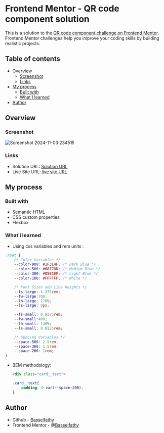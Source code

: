 # Frontend Mentor - QR code component solution

This is a solution to the [QR code component challenge on Frontend Mentor](https://www.frontendmentor.io/challenges/qr-code-component-iux_sIO_H). Frontend Mentor challenges help you improve your coding skills by building realistic projects.

## Table of contents

- [Overview](#overview)
  - [Screenshot](#screenshot)
  - [Links](#links)
- [My process](#my-process)
  - [Built with](#built-with)
  - [What I learned](#what-i-learned)
- [Author](#author)

## Overview

### Screenshot

![Screenshot 2024-11-03 234515](https://github.com/user-attachments/assets/49e51513-3c34-4c18-a027-8d81a532aabf)

### Links

- Solution URL: [Solution URL](https://github.com/Basselfathy/Frontend-Mentor-QR-Challenge)
- Live Site URL: [live site URL](https://basselfathy.github.io/Frontend-Mentor-QR-Challenge/)

## My process

### Built with

- Semantic HTML
- CSS custom properties
- Flexbox

### What I learned

* Using css variables and rem units :

```css
:root {
    /* Color Variables */
    --color-900: #1F314F; /* Dark Blue */
    --color-500: #68778D; /* Medium Blue */
    --color-300: #D5E1EF; /* Light Blue */
    --color-100: #FFFFFF; /* White */

    /* Font Sizes and Line Heights */
    --fs-large: 1.375rem;
    --fw-large:700;
    --lh-large: 120%;
    --ls-large: 0px;

    --fs-small: 0.9375rem;
    --fw-small:400;
    --lh-small: 140%;
    --ls-small: 0.0125rem;

    /* Spacing Variables */
    --space-500: 2.5rem;
    --space-300: 1.5rem;
    --space-200: 1rem;
}
```

* BEM methodology:

  ```html
  <div class="card__text">
  ```

  ```css
  .card__text{
      padding: 0 var(--space-200);
  }
  ```

## Author

- Github - [Basselfathy](https://github.com/Basselfathy)
- Frontend Mentor - [@Basselfathy](https://www.frontendmentor.io/profile/Basselfathy)
